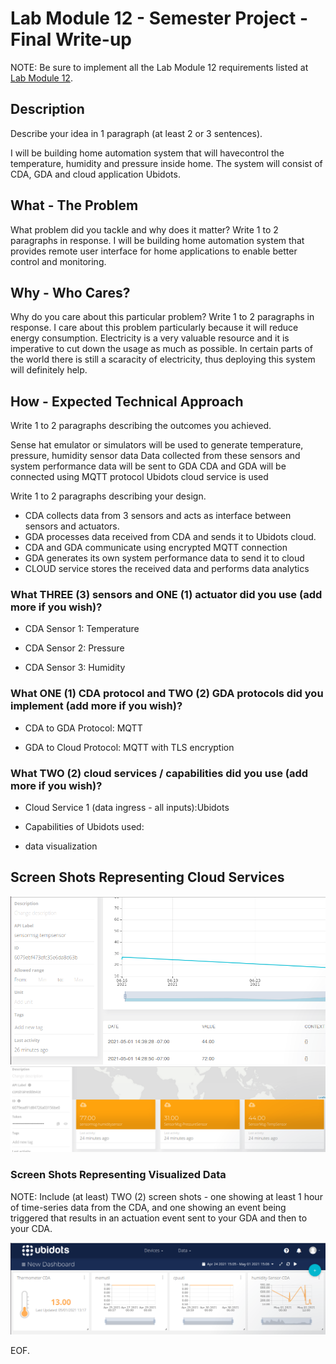 # Lab Module 12 - Semester Project - Final Write-up

NOTE: Be sure to implement all the Lab Module 12 requirements listed at [Lab Module 12](https://github.com/orgs/programming-the-iot/projects/1#column-10488565).


## Description

Describe your idea in 1 paragraph (at least 2 or 3 sentences).

I will be building home automation system that will havecontrol the temperature, humidity and pressure inside home. The system will consist of CDA, GDA and cloud application Ubidots.
## What - The Problem 

What problem did you tackle and why does it matter? Write 1 to 2 paragraphs in response.
 I will be building home automation system that provides remote user interface for home applications to enable better control and monitoring.


## Why - Who Cares? 

Why do you care about this particular problem? Write 1 to 2 paragraphs in response.
 I care about this problem particularly because it will reduce energy consumption. Electricity is a very valuable resource and it is imperative to cut down the usage as much as possible. In certain parts of the world there is still a scaracity of electricity, thus deploying this system will definitely help.


## How - Expected Technical Approach

Write 1 to 2 paragraphs describing the outcomes you achieved.

Sense hat emulator or simulators will be used to generate temperature, pressure, humidity sensor data
Data collected from these sensors and system performance data will be sent to GDA
CDA and GDA will be connected using MQTT protocol
Ubidots cloud service is used


Write 1 to 2 paragraphs describing your design.

- CDA collects data from 3 sensors and acts as interface between sensors and actuators. 
- GDA processes data received from CDA and sends it to Ubidots cloud.
- CDA and GDA communicate using encrypted MQTT connection
- GDA generates its own system performance data to send it to cloud
- CLOUD service stores the received data and performs data analytics


### What THREE (3) sensors and ONE (1) actuator did you use (add more if you wish)?

- CDA Sensor 1: Temperature

- CDA Sensor 2: Pressure

- CDA Sensor 3: Humidity


### What ONE (1) CDA protocol and TWO (2) GDA protocols did you implement (add more if you wish)?

- CDA to GDA Protocol: MQTT 

- GDA to Cloud Protocol: MQTT with TLS encryption



 
### What TWO (2) cloud services / capabilities did you use (add more if you wish)?

- Cloud Service 1 (data ingress - all inputs):Ubidots

- Capabilities of Ubidots used:
- data visualization


## Screen Shots Representing Cloud Services

![CLOUD](tempsensor_timeseries_data.png) 
![CLOUD](CDA_ubidots_data.png)

### Screen Shots Representing Visualized Data

NOTE: Include (at least) TWO (2) screen shots - one showing at least 1 hour
of time-series data from the CDA, and one showing an event being triggered
that results in an actuation event sent to your GDA and then to your CDA.

![VISUALIZEDDATA](ubidots_dashboard.png) 

EOF.

